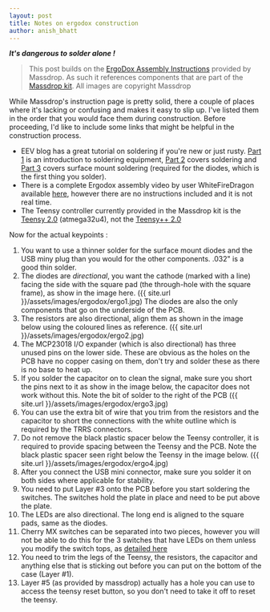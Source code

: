 ```yaml
---
layout: post
title: Notes on ergodox construction
author: anish_bhatt
---
```


***It's dangerous to solder alone !***

  > This post builds on the [ErgoDox Assembly Instructions](https://www.massdrop.com/ext/ergodox/assembly) provided by Massdrop. As such it references components that are part of the [Massdrop kit](https://www.massdrop.com/buy/ergodox?mode=guest_open). All images are copyright Massdrop

While Massdrop's instruction page is pretty solid, there a couple of places where it's lacking or confusing and makes it easy to slip up. I've listed them in the order that you would face them during construction. Before proceeding, I'd like to include some links that might be helpful in the construction process.

* EEV blog has a great tutorial on soldering if you're new or just rusty. [Part 1](https://www.youtube.com/watch?v=J5Sb21qbpEQ) is an introduction to soldering equipment, [Part 2](https://www.youtube.com/watch?v=fYz5nIHH0iY) covers soldering and [Part 3](https://www.youtube.com/watch?v=b9FC9fAlfQE) covers surface mount soldering (required for the diodes, which is the first thing you solder).
* There is a complete Ergodox assembly video by user WhiteFireDragon available [here](https://www.youtube.com/watch?v=Wr2EjWmSYKs), however there are no instructions included and it is not real time.
* The Teensy controller currently provided in the Massdrop kit is the [Teensy 2.0](https://www.pjrc.com/store/teensy.html) (atmega32u4), not the [Teensy++ 2.0](https://www.pjrc.com/store/teensypp.html)

Now for the actual keypoints :

1. You want to use a thinner solder for the surface mount diodes and the USB miny plug than you would for the other components. .032" is a good thin solder.
2. The diodes are *directional*, you want the cathode (marked with a line) facing the side with the square pad (the through-hole with the square frame), as show in the image here. ({{ site.url }}/assets/images/ergodox/ergo1.jpg)
The diodes are also the only components that go on the underside of the PCB.
3. The resistors are also directional, align them as shown in the image below using the coloured lines as reference. ({{ site.url }}/assets/images/ergodox/ergo2.jpg)
4. The MCP23018 I/O expander (which is also directional) has three unused pins on the lower side. These are obvious as the holes on the PCB have no copper casing on them, don't try and solder these as there is no base to heat up.
5. If you solder the capacitor on to clean the signal, make sure you short the pins next to it as show in the image below, the capacitor does not work without this. Note the bit of solder to the right of the PCB ({{ site.url }}/assets/images/ergodox/ergo3.jpg)
6. You can use the extra bit of wire that you trim from the resistors and the capacitor to short the connections with the white outline which is required by the TRRS connectors.
7. Do not remove the black plastic spacer below the Teensy controller, it is required to provide spacing between the Teensy and the PCB. Note the black plastic spacer seen right below the Teensy in the image below. ({{ site.url }}/assets/images/ergodox/ergo4.jpg)
8. After you connect the USB mini connector, make sure you solder it on both sides where applicable for stability.
9. You need to put Layer #3 onto the PCB before you start soldering the switches. The switches hold the plate in place and need to be put above the plate.
10. The LEDs are also directional. The long end is aligned to the square pads, same as the diodes.
11. Cherry MX switches can be separated into two pieces, however you will not be able to do this for the 3 switches that have LEDs on them unless you modify the switch tops, as [detailed here](https://www.youtube.com/watch?v=TEAzBbVU-yE)
12. You need to trim the legs of the Teensy, the resistors, the capacitor and anything else that is sticking out before you can put on the bottom of the case (Layer #1).
13. Layer #5 (as provided by massdrop) actually has a hole you can use to access the teensy reset button, so you don't need to take it off to reset the teensy.
